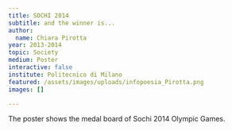 ```yaml
---
title: SOCHI 2014
subtitle: and the winner is...
author:
  name: Chiara Pirotta
year: 2013-2014
topic: Society
medium: Poster
interactive: false
institute: Politecnico di Milano
featured: /assets/images/uploads/infopoesia_Pirotta.png
images: []

---
```

The poster shows the medal board of Sochi 2014 Olympic Games.
